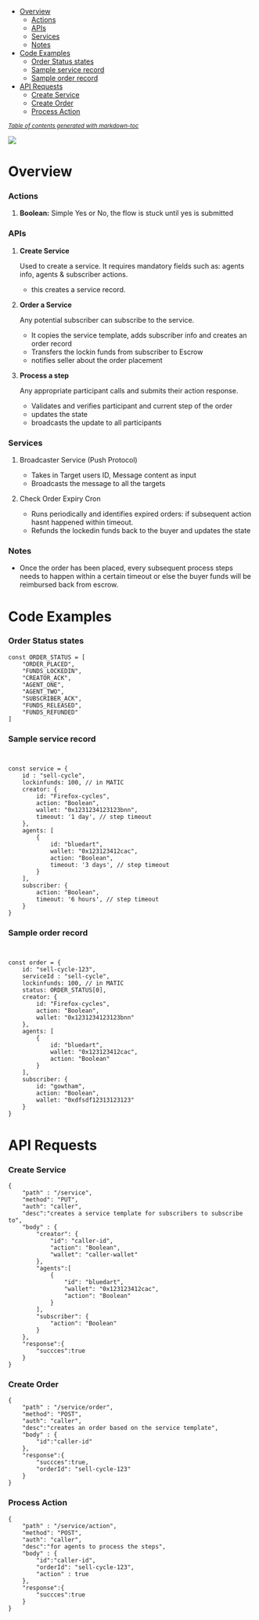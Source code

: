 
- [Overview](#overview)
    + [Actions](#actions)
    + [APIs](#apis)
    + [Services](#services)
    + [Notes](#notes)
- [Code Examples](#code-examples)
    + [Order Status states](#order-status-states)
    + [Sample service record](#sample-service-record)
    + [Sample order record](#sample-order-record)
- [API Requests](#api-requests)
    + [Create Service](#create-service)
    + [Create Order](#create-order)
    + [Process Action](#process-action)

<small><i><a href='http://ecotrust-canada.github.io/markdown-toc/'>Table of contents generated with markdown-toc</a></i></small>

<a href="https://whimsical.com/landing-page-GwUMnnkNSj34GLY6ioijWw@2Ux7TurymMm5Kkct9gRP"> <img src="./schematics.png"/> </a>



# Overview

### Actions

1. **Boolean:** Simple Yes or No, the flow is stuck until yes is submitted


### APIs
 1. **Create Service**
 
    Used to create a service. It requires mandatory fields such as: agents info, agents & subscriber actions. 
     - this creates a service record.
 
 2. **Order a Service**
 
    Any potential subscriber can subscribe to the service. 
     - It copies the service template, adds subscriber info and creates an order record
     - Transfers the lockin funds from subscriber to Escrow
     - notifies seller about the order placement
 3. **Process a step**
 
    Any appropriate participant calls and submits their action response.
     - Validates and verifies participant and current step of the order
     - updates the state
     - broadcasts the update to all participants
 
 ### Services 
  1. Broadcaster Service (Push Protocol)

      - Takes in Target users ID, Message content as input
      - Broadcasts the message to all the targets
 
2. Check Order Expiry Cron

    - Runs periodically and identifies expired orders: if subsequent action hasnt happened within timeout.
    - Refunds the lockedin funds back to the buyer and updates the state



### Notes
- Once the order has been placed, every subsequent process steps needs to happen within a certain timeout or else the buyer funds will be reimbursed back from escrow.


# Code Examples

### Order Status states
```
const ORDER_STATUS = [
    "ORDER_PLACED",
    "FUNDS_LOCKEDIN",
    "CREATOR_ACK",
    "AGENT_ONE",
    "AGENT_TWO",
    "SUBSCRIBER_ACK",
    "FUNDS_RELEASED",
    "FUNDS_REFUNDED"
]
``` 
### Sample service record
```


const service = {
    id : "sell-cycle",
    lockinfunds: 100, // in MATIC
    creator: {
        id: "Firefox-cycles",
        action: "Boolean",
        wallet: "0x1231234123123bnn",
        timeout: '1 day', // step timeout
    },
    agents: [
        {
            id: "bluedart",
            wallet: "0x123123412cac",
            action: "Boolean",
            timeout: '3 days', // step timeout
        }
    ],
    subscriber: {
        action: "Boolean",
        timeout: '6 hours', // step timeout
    }
}
```
### Sample order record

```


const order = {    
    id: "sell-cycle-123",
    serviceId : "sell-cycle",
    lockinfunds: 100, // in MATIC
    status: ORDER_STATUS[0],
    creator: {
        id: "Firefox-cycles",
        action: "Boolean",
        wallet: "0x1231234123123bnn"
    },
    agents: [
        {
            id: "bluedart",            
            wallet: "0x123123412cac",
            action: "Boolean"
        }
    ],
    subscriber: {
        id: "gowtham",
        action: "Boolean",
        wallet: "0xdfsdf12313123123"
    }
}
```

# API Requests

### Create Service 

```
{
    "path" : "/service",
    "method": "PUT",
    "auth": "caller",
    "desc":"creates a service template for subscribers to subscribe to",
    "body" : {
        "creator": {
            "id": "caller-id",
            "action": "Boolean",
            "wallet": "caller-wallet"
        },
        "agents":[
            {
                "id": "bluedart",
                "wallet": "0x123123412cac",
                "action": "Boolean"
            }
        ],
        "subscriber": {
            "action": "Boolean"
        }
    },
    "response":{
        "succces":true
    }
}
```

### Create Order

```
{
    "path" : "/service/order",
    "method": "POST",
    "auth": "caller",
    "desc":"creates an order based on the service template",
    "body" : {
        "id":"caller-id"
    },
    "response":{
        "succces":true,
        "orderId": "sell-cycle-123"
    }
}
```

### Process Action

```
{
    "path" : "/service/action",
    "method": "POST",
    "auth": "caller",
    "desc":"for agents to process the steps",
    "body" : {
        "id":"caller-id",
        "orderId": "sell-cycle-123",
        "action" : true
    },
    "response":{
        "succces":true
    }
}
```
